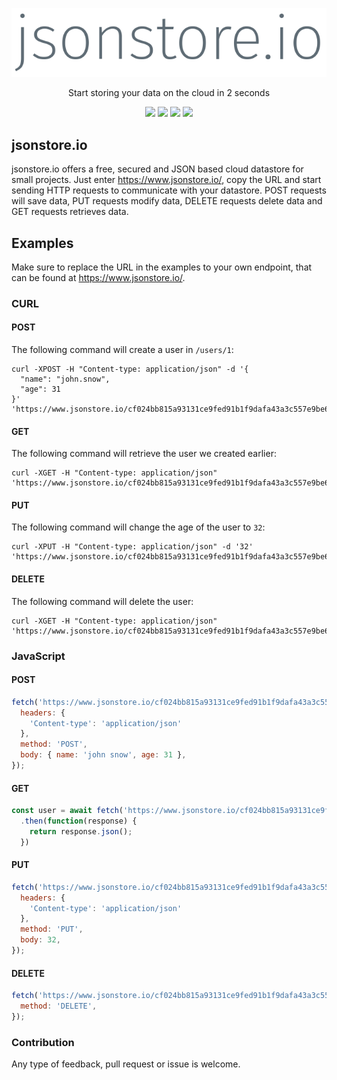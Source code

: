 <p align="center">
<img src="logo.png" />
</p>
<p align="center">
Start storing your data on the cloud in 2 seconds
</p>
<p align="center">
<img src="https://upload.wikimedia.org/wikipedia/commons/thumb/a/a7/React-icon.svg/1280px-React-icon.svg.png" height="75" />
<img src="https://i.cloudup.com/zfY6lL7eFa-3000x3000.png" height="75" />
  <img src="https://cdn-images-1.medium.com/max/960/1*pxfq-ikL8zPE3RyGB2xbng.png" height="75" />
  <img src="https://www.vectorlogo.zone/logos/js_webpack/js_webpack-card.png" height="75" />
</p>

## jsonstore.io
jsonstore.io offers a free, secured and JSON based cloud datastore for small projects.
Just enter https://www.jsonstore.io/, copy the URL and start sending HTTP requests to communicate with your datastore.
POST requests will save data, PUT requests modify data, DELETE requests delete data and GET requests retrieves data.

## Examples
Make sure to replace the URL in the examples to your own endpoint, that can be found at https://www.jsonstore.io/.
### CURL
#### POST
The following command will create a user in `/users/1`:
```shell
curl -XPOST -H "Content-type: application/json" -d '{
  "name": "john.snow",
  "age": 31
}' 'https://www.jsonstore.io/cf024bb815a93131ce9fed91b1f9dafa43a3c557e9be66e66fd76df5c64f10fe/users/1'
```

#### GET
The following command will retrieve the user we created earlier:
```shell
curl -XGET -H "Content-type: application/json" 'https://www.jsonstore.io/cf024bb815a93131ce9fed91b1f9dafa43a3c557e9be66e66fd76df5c64f10fe/users/1'
```

#### PUT
The following command will change the age of the user to `32`:
```shell
curl -XPUT -H "Content-type: application/json" -d '32' 'https://www.jsonstore.io/cf024bb815a93131ce9fed91b1f9dafa43a3c557e9be66e66fd76df5c64f10fe/users/1/age'
```

#### DELETE
The following command will delete the user:
```shell
curl -XGET -H "Content-type: application/json" 'https://www.jsonstore.io/cf024bb815a93131ce9fed91b1f9dafa43a3c557e9be66e66fd76df5c64f10fe/users/1'
```

### JavaScript
#### POST
```js
fetch('https://www.jsonstore.io/cf024bb815a93131ce9fed91b1f9dafa43a3c557e9be66e66fd76df5c64f10fe/users/1', {
  headers: {
    'Content-type': 'application/json'
  },
  method: 'POST',
  body: { name: 'john snow', age: 31 },
});
```

#### GET
```js
const user = await fetch('https://www.jsonstore.io/cf024bb815a93131ce9fed91b1f9dafa43a3c557e9be66e66fd76df5c64f10fe/users/1')
  .then(function(response) {
    return response.json();
  })
```

#### PUT
```js
fetch('https://www.jsonstore.io/cf024bb815a93131ce9fed91b1f9dafa43a3c557e9be66e66fd76df5c64f10fe/users/1/age', {
  headers: {
    'Content-type': 'application/json'
  },
  method: 'PUT',
  body: 32,
});
```

#### DELETE
```js
fetch('https://www.jsonstore.io/cf024bb815a93131ce9fed91b1f9dafa43a3c557e9be66e66fd76df5c64f10fe/users/1', {
  method: 'DELETE',
});
```

### Contribution
Any type of feedback, pull request or issue is welcome.
